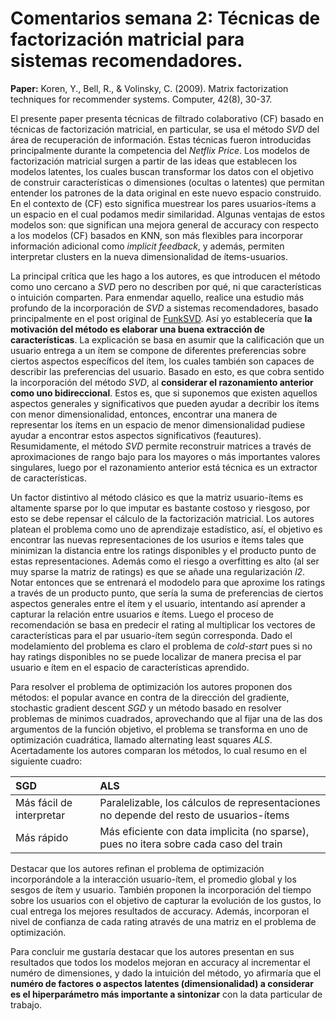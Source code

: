 # Comentarios semana 2: Técnicas de factorización matricial para sistemas recomendadores.

**Paper:** Koren, Y., Bell, R., & Volinsky, C. (2009). Matrix factorization techniques for recommender systems. Computer, 42(8), 30-37.

El presente paper presenta técnicas de filtrado colaborativo (CF) basado en técnicas de factorización matricial, en particular, se usa el método *SVD* del área de recuperación de información. Estas técnicas fueron introducidas principalmente durante la competencia del *Netflix Price*. Los modelos de factorización matricial surgen a partir de las ideas que establecen los modelos latentes, los cuales buscan transformar los datos con el objetivo de construir características o dimensiones (ocultas o latentes) que permitan entender los patrones de la data original en este nuevo espacio construido. En el contexto de (CF) esto significa muestrear los pares usuarios-ítems a un espacio en el cual podamos medir similaridad. Algunas ventajas de estos modelos son: que significan una mejora general de accuracy con respecto a los modelos (CF) basados en KNN, son más flexibles para incorporar información adicional como *implicit feedback*, y además, permiten interpretar clusters en la nueva dimensionalidad de ítems-usuarios. 

La principal crítica que les hago a los autores, es que introducen el método como uno cercano a *SVD* pero no describen por qué, ni que características o intuición comparten. Para enmendar aquello, realice una estudio más profundo de la incorporación de *SVD* a sistemas recomendadores, basado principalmente en el post original de [FunkSVD](https://sifter.org/~simon/journal/20061211.html). Así yo establecería que **la motivación del método es elaborar una buena extracción de características**. La explicación se basa en asumir que la calificación que un usuario entrega a un ítem se compone de diferentes preferencias sobre ciertos aspectos específicos del ítem, los cuales también son capaces de describir las preferencias del usuario.
Basado en esto, es que cobra sentido la incorporación del método *SVD*, al **considerar el razonamiento anterior como uno bidireccional**. Estos es, que si suponemos que existen aquellos aspectos generales y significativos que pueden ayudar a decribir los ítems con menor dimensionalidad, entonces, encontrar una manera de representar los ítems en un espacio de menor dimensionalidad pudiese ayudar a encontrar estos aspectos significativos (feautures). Resumidamente, el método *SVD* permite reconstruir matrices a través de aproximaciones de rango bajo para los mayores o más importantes valores singulares, luego por el razonamiento anterior está técnica es un extractor de características.

Un factor distintivo al método clásico es que la matriz usuario-ítems es altamente sparse por lo que imputar es bastante costoso y riesgoso, por esto se debe repensar el cálculo de la factorización matricial. Los autores platean el problema como uno de aprendizaje estadístico, así, el objetivo es encontrar las nuevas representaciones de los usurios e ítems tales que minimizan la distancia entre los ratings disponibles y el producto punto de estas representaciones. Además como el riesgo a overfitting es alto (al ser muy sparse la matriz de ratings) es que se añade una regularización *l2*. Notar entonces que se entrenará el mododelo para que aproxime los ratings a través de un producto punto, que sería la suma de preferencias de ciertos aspectos generales entre el ítem y el usuario, intentando así aprender a capturar la relación entre usuarios e ítems. Luego el proceso de recomendación se basa en predecir el rating al multiplicar los vectores de características para el par usuario-ítem según corresponda. Dado el modelamiento del problema es claro el problema de *cold-start* pues si no hay ratings disponibles no se puede localizar de manera precisa el par usuario e ítem en el espacio de características aprendido. 

Para resolver el problema de optimización los autores proponen dos métodos: el popular avance en contra de la dirección del gradiente, stochastic gradient descent *SGD* y un método basado en resolver problemas de minimos cuadrados, aprovechando que al fijar una de las dos argumentos de la función objetivo, el problema se transforma en uno de optimización cuadrática, llamado alternating least squares *ALS*. Acertadamente los autores comparan los métodos, lo cual resumo en el siguiente cuadro:

| SGD  | ALS             | 
|:--------|:-----------------|
| Más fácil de interpretar      | Paralelizable, los cálculos de representaciones no depende del resto de usuarios-ítems      |
| Más rápido      | Más eficiente con data implicita (no sparse), pues no itera sobre cada caso del train     |

Destacar que los autores refinan el problema de optimización incorporándole a la interacción usuario-ítem, el promedio global y los sesgos de ítem y usuario. También proponen la incorporación del tiempo sobre los usuarios con el objetivo de capturar la evolución de los gustos, lo cual entrega los mejores resultados de accuracy. Además, incorporan el nivel de confianza de cada rating através de una matriz en el problema de optimización. 

Para concluir me gustaría destacar que los autores presentan en sus resultados que todos los modelos mejoran en accuracy al incrementar el numéro de dimensiones, y dado la intuición del método, yo afirmaría que el **numéro de factores o aspectos latentes (dimensionalidad) a considerar es el hiperparámetro más importante a sintonizar** con la data particular de trabajo.
